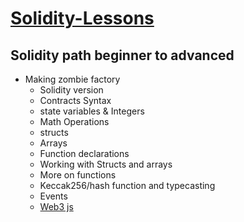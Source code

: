 # [Solidity-Lessons](https://cryptozombies.io/)

## Solidity path beginner to advanced
- Making zombie factory
  - Solidity version
  - Contracts Syntax
  - state variables & Integers
  - Math Operations
  - structs
  - Arrays
  - Function declarations
  - Working with Structs and arrays
  - More on functions
  - Keccak256/hash function and typecasting
  - Events
  - [Web3 js](https://github.com/vinayak0127/Solidity-Lessons/Lesson-1/Web3js.md)
